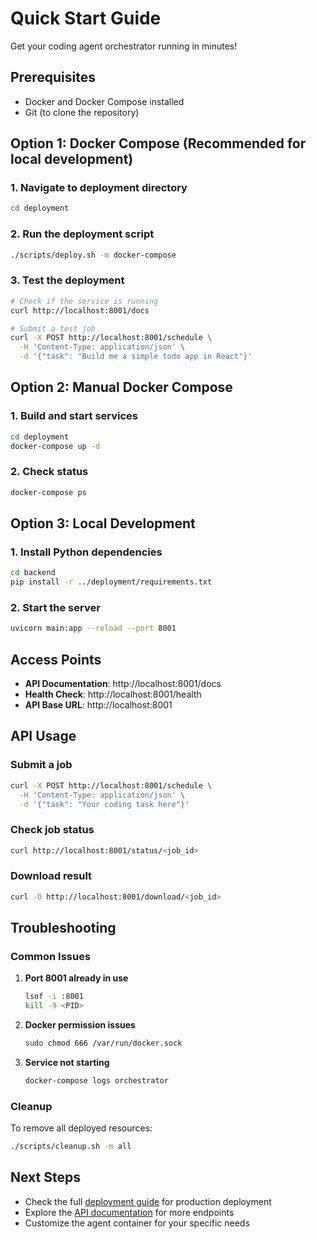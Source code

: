 # Quick Start Guide

Get your coding agent orchestrator running in minutes!

## Prerequisites

- Docker and Docker Compose installed
- Git (to clone the repository)

## Option 1: Docker Compose (Recommended for local development)

### 1. Navigate to deployment directory
```bash
cd deployment
```

### 2. Run the deployment script
```bash
./scripts/deploy.sh -m docker-compose
```

### 3. Test the deployment
```bash
# Check if the service is running
curl http://localhost:8001/docs

# Submit a test job
curl -X POST http://localhost:8001/schedule \
  -H 'Content-Type: application/json' \
  -d '{"task": "Build me a simple todo app in React"}'
```

## Option 2: Manual Docker Compose

### 1. Build and start services
```bash
cd deployment
docker-compose up -d
```

### 2. Check status
```bash
docker-compose ps
```

## Option 3: Local Development

### 1. Install Python dependencies
```bash
cd backend
pip install -r ../deployment/requirements.txt
```

### 2. Start the server
```bash
uvicorn main:app --reload --port 8001
```

## Access Points

- **API Documentation**: http://localhost:8001/docs
- **Health Check**: http://localhost:8001/health
- **API Base URL**: http://localhost:8001

## API Usage

### Submit a job
```bash
curl -X POST http://localhost:8001/schedule \
  -H 'Content-Type: application/json' \
  -d '{"task": "Your coding task here"}'
```

### Check job status
```bash
curl http://localhost:8001/status/<job_id>
```

### Download result
```bash
curl -O http://localhost:8001/download/<job_id>
```

## Troubleshooting

### Common Issues

1. **Port 8001 already in use**
   ```bash
   lsof -i :8001
   kill -9 <PID>
   ```

2. **Docker permission issues**
   ```bash
   sudo chmod 666 /var/run/docker.sock
   ```

3. **Service not starting**
   ```bash
   docker-compose logs orchestrator
   ```

### Cleanup

To remove all deployed resources:
```bash
./scripts/cleanup.sh -m all
```

## Next Steps

- Check the full [deployment guide](README.md) for production deployment
- Explore the [API documentation](http://localhost:8001/docs) for more endpoints
- Customize the agent container for your specific needs 